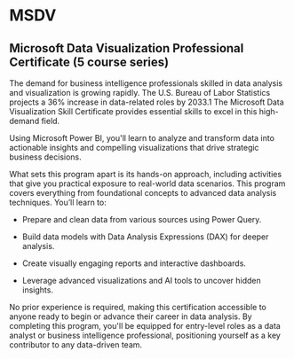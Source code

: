 # MSDV
## Microsoft Data Visualization Professional Certificate (5 course series)

The demand for business intelligence professionals skilled in data analysis and visualization is growing rapidly. The U.S. Bureau of Labor Statistics projects a 36% increase in data-related roles by 2033.1 The Microsoft Data Visualization Skill Certificate provides essential skills to excel in this high-demand field.

Using Microsoft Power BI, you'll learn to analyze and transform data into actionable insights and compelling visualizations that drive strategic business decisions. 

What sets this program apart is its hands-on approach, including activities that give you practical exposure to real-world data scenarios. This program covers everything from foundational concepts to advanced data analysis techniques. You’ll learn to:

-  Prepare and clean data from various sources using Power Query.

-  Build data models with Data Analysis Expressions (DAX) for deeper analysis.

-  Create visually engaging reports and interactive dashboards.

-  Leverage advanced visualizations and AI tools to uncover hidden insights.

No prior experience is required, making this certification accessible to anyone ready to begin or advance their career in data analysis. By completing this program, you'll be equipped for entry-level roles as a data analyst or business intelligence professional, positioning yourself as a key contributor to any data-driven team.
